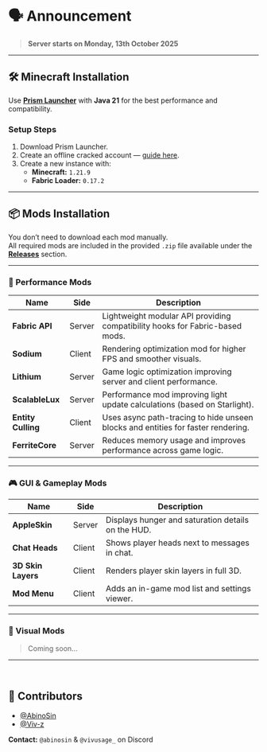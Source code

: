 # 🗣️ Announcement

> **Server starts on Monday, 13th October 2025**

---

## 🛠️ Minecraft Installation

Use **[Prism Launcher](https://prismlauncher.org/)** with **Java 21** for the best performance and compatibility.

### Setup Steps

1. Download Prism Launcher.
2. Create an offline cracked account — [guide here](https://github.com/antunnitraj/Prism-Launcher-PolyMC-Offline-Bypass).
3. Create a new instance with:
   - **Minecraft:** `1.21.9`
   - **Fabric Loader:** `0.17.2`

---

## 📦 Mods Installation

You don’t need to download each mod manually.  
All required mods are included in the provided `.zip` file available under the **[Releases](../../releases)** section.

---

### 🚀 Performance Mods

| Name               | Side   | Description                                                                      |
| ------------------ | ------ | -------------------------------------------------------------------------------- |
| **Fabric API**     | Server | Lightweight modular API providing compatibility hooks for Fabric-based mods.     |
| **Sodium**         | Client | Rendering optimization mod for higher FPS and smoother visuals.                  |
| **Lithium**        | Server | Game logic optimization improving server and client performance.                 |
| **ScalableLux**    | Server | Performance mod improving light update calculations (based on Starlight).        |
| **Entity Culling** | Client | Uses async path-tracing to hide unseen blocks and entities for faster rendering. |
| **FerriteCore**    | Server | Reduces memory usage and improves performance across game logic.                 |

---

### 🎮 GUI & Gameplay Mods

| Name               | Side   | Description                                        |
| ------------------ | ------ | -------------------------------------------------- |
| **AppleSkin**      | Server | Displays hunger and saturation details on the HUD. |
| **Chat Heads**     | Client | Shows player heads next to messages in chat.       |
| **3D Skin Layers** | Client | Renders player skin layers in full 3D.             |
| **Mod Menu**       | Client | Adds an in-game mod list and settings viewer.      |

---

### 🍁 Visual Mods

> Coming soon...

---

<br />

## 🧾 Contributors

- [@AbinoSin](https://github.com/AbinoSin)
- [@Viv-z](https://github.com/Viv-z)

**Contact:** `@abinosin` & `@vivusage_` on Discord

